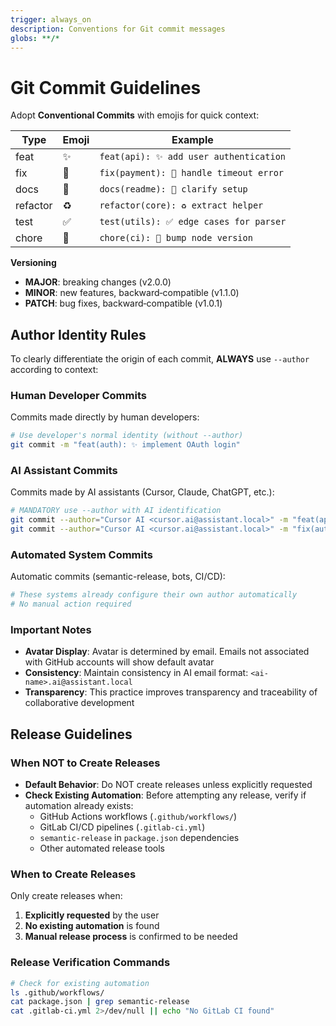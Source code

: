 ```yaml
---
trigger: always_on
description: Conventions for Git commit messages
globs: **/*
---
```

# Git Commit Guidelines

Adopt **Conventional Commits** with emojis for quick context:

| Type     | Emoji | Example                                 |
| -------- | ----- | --------------------------------------- |
| feat     | ✨    | `feat(api): ✨ add user authentication` |
| fix      | 🐛    | `fix(payment): 🐛 handle timeout error` |
| docs     | 📝    | `docs(readme): 📝 clarify setup`        |
| refactor | ♻️    | `refactor(core): ♻️ extract helper`     |
| test     | ✅    | `test(utils): ✅ edge cases for parser` |
| chore    | 🔧    | `chore(ci): 🔧 bump node version`       |

**Versioning**

-   **MAJOR**: breaking changes (v2.0.0)
-   **MINOR**: new features, backward‑compatible (v1.1.0)
-   **PATCH**: bug fixes, backward‑compatible (v1.0.1)

## Author Identity Rules

To clearly differentiate the origin of each commit, **ALWAYS** use `--author` according to context:

### Human Developer Commits
Commits made directly by human developers:
```bash
# Use developer's normal identity (without --author)
git commit -m "feat(auth): ✨ implement OAuth login"
```

### AI Assistant Commits  
Commits made by AI assistants (Cursor, Claude, ChatGPT, etc.):
```bash
# MANDATORY use --author with AI identification
git commit --author="Cursor AI <cursor.ai@assistant.local>" -m "feat(api): ✨ add user validation"
git commit --author="Cursor AI <cursor.ai@assistant.local>" -m "fix(auth): 🐛 handle token expiry"
```

### Automated System Commits
Automatic commits (semantic-release, bots, CI/CD):
```bash
# These systems already configure their own author automatically
# No manual action required
```

### Important Notes
- **Avatar Display**: Avatar is determined by email. Emails not associated with GitHub accounts will show default avatar
- **Consistency**: Maintain consistency in AI email format: `<ai-name>.ai@assistant.local`
- **Transparency**: This practice improves transparency and traceability of collaborative development

## Release Guidelines

### When NOT to Create Releases
- **Default Behavior**: Do NOT create releases unless explicitly requested
- **Check Existing Automation**: Before attempting any release, verify if automation already exists:
  - GitHub Actions workflows (`.github/workflows/`)
  - GitLab CI/CD pipelines (`.gitlab-ci.yml`)
  - `semantic-release` in `package.json` dependencies
  - Other automated release tools

### When to Create Releases
Only create releases when:
1. **Explicitly requested** by the user
2. **No existing automation** is found
3. **Manual release process** is confirmed to be needed

### Release Verification Commands
```bash
# Check for existing automation
ls .github/workflows/
cat package.json | grep semantic-release
cat .gitlab-ci.yml 2>/dev/null || echo "No GitLab CI found"
```
